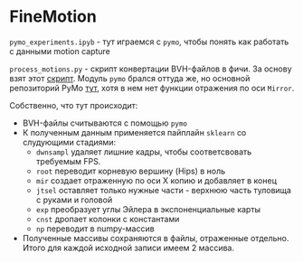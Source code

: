 # FineMotion
`pymo_experiments.ipyb` - тут играемся с `pymo`, чтобы понять как работать с данными motion capture

`process_motions.py` - скрипт конвертации BVH-файлов в фичи. За основу взят этот [скрипт](https://github.com/GestureGeneration/Speech_driven_gesture_generation_with_autoencoder/blob/GENEA_2020/data_processing/bvh2features.py).
Модуль `pymo` брался оттуда же, но основной репозиторий PyMo [тут](https://github.com/omimo/PyMO),
хотя в нем нет функции отражения по оси `Mirror`.

Собственно, что тут происходит:
- BVH-файлы считываются с помощью `pymo`
- К полученным данным применяется пайплайн `sklearn` со слудующими стадиями:
    - `dwnsampl` удаляет лишние кадры, чтобы соответсвовать требуемым FPS.
    - `root` переводит корневую вершину (Hips) в ноль
    - `mir` создает отраженную по оси X копию и добавляет в конец
    - `jtsel` оставляет только нужные части - верхнюю часть туловища с руками и головой
    - `exp` преобразует углы Эйлера в экспоненциальные карты
    - `cnst` дропает колонки с константами
    - `np` переводит в numpy-массив
- Полученные массивы сохраняются в файлы, отраженные отдельно. Итого для каждой исходной записи имеем 2 массива.